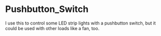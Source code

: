 # Pushbutton_Switch
I use this to control some LED strip lights with a pushbutton switch, but it could be used with other loads like a fan, too.
